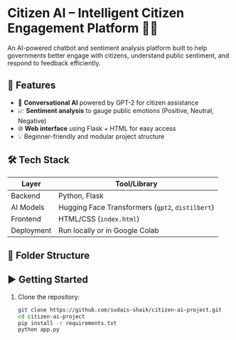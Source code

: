 # Citizen AI – Intelligent Citizen Engagement Platform 🧠💬

An AI-powered chatbot and sentiment analysis platform built to help governments better engage with citizens, understand public sentiment, and respond to feedback efficiently.

## 🚀 Features

- 🤖 **Conversational AI** powered by GPT-2 for citizen assistance  
- 📈 **Sentiment analysis** to gauge public emotions (Positive, Neutral, Negative)  
- 🌐 **Web interface** using Flask + HTML for easy access  
- 💡 Beginner-friendly and modular project structure  

## 🛠️ Tech Stack

| Layer     | Tool/Library                                |
|-----------|---------------------------------------------|
| Backend   | Python, Flask                               |
| AI Models | Hugging Face Transformers (`gpt2`, `distilbert`) |
| Frontend  | HTML/CSS (`index.html`)                     |
| Deployment| Run locally or in Google Colab              |

## 📂 Folder Structure

## ▶️ Getting Started

1. Clone the repository:
   ```bash
   git clone https://github.com/sudais-shaik/citizen-ai-project.git
   cd citizen-ai-project
   pip install -r requirements.txt
   python app.py
